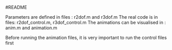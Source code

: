 #README

Parameters are defined in files : r2dof.m and r3dof.m
The real code is in files: r2dof_control.m, r3dof_control.m
The animations can be visualised in : anim.m and animation.m

 Before running the animation files, it is very important to run the control files first 

